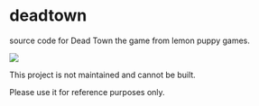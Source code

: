 # deadtown

source code for Dead Town the game from lemon puppy games.

[![](https://markdown-videos-api.jorgenkh.no/youtube/KlXaaha9YzM)](https://www.youtube.com/watch?v=KlXaaha9YzM)


This project is not maintained and cannot be built.

Please use it for reference purposes only.